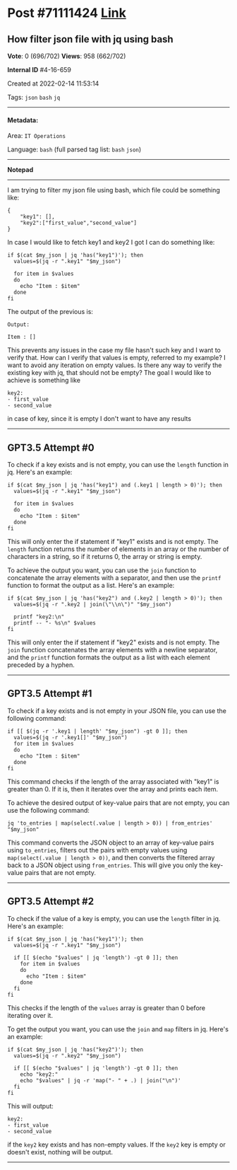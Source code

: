 
# Post \#71111424 [Link](https://stackoverflow.com/questions/71111424/)

## How filter json file with jq using bash

**Vote**: 0 (696/702) **Views**: 958 (662/702) 

**Internal ID** \#4-16-659

Created at 2022-02-14 11:53:14

Tags: `json` `bash` `jq`

----------

#### Metadata:

Area: `IT Operations`

Language: `bash` (full parsed tag list: `bash` `json`)

----------

**Notepad**


----------

I am trying to filter my json file using bash, which file could be something like:
```
{
    "key1": [],
    "key2":["first_value","second_value"]
}
```

In case I would like to fetch key1 and key2 I got I can do something like:
```
if $(cat $my_json | jq 'has("key1")'); then
  values=$(jq -r ".key1" "$my_json")

  for item in $values
  do
    echo "Item : $item"
  done
fi
```

The output of the previous is:
```
Output:

Item : []
```

This prevents any issues in the case my file hasn't such key and I want to verify that.
How can I verify that values is empty, referred to my example?
I want to avoid any iteration on empty values.
Is there any way to verify the existing key with jq, that should not be empty?
The goal I would like to achieve is something like 
```
key2:
- first_value
- second_value
```

in case of key, since it is empty I don't want to have any results


----------
        
## GPT3.5 Attempt \#0

To check if a key exists and is not empty, you can use the `length` function in jq. Here's an example:

```
if $(cat $my_json | jq 'has("key1") and (.key1 | length > 0)'); then
  values=$(jq -r ".key1" "$my_json")

  for item in $values
  do
    echo "Item : $item"
  done
fi
```

This will only enter the if statement if "key1" exists and is not empty. The `length` function returns the number of elements in an array or the number of characters in a string, so if it returns 0, the array or string is empty.

To achieve the output you want, you can use the `join` function to concatenate the array elements with a separator, and then use the `printf` function to format the output as a list. Here's an example:

```
if $(cat $my_json | jq 'has("key2") and (.key2 | length > 0)'); then
  values=$(jq -r ".key2 | join(\"\\n\")" "$my_json")

  printf "key2:\n"
  printf -- "- %s\n" $values
fi
```

This will only enter the if statement if "key2" exists and is not empty. The `join` function concatenates the array elements with a newline separator, and the `printf` function formats the output as a list with each element preceded by a hyphen.

--------

## GPT3.5 Attempt \#1

To check if a key exists and is not empty in your JSON file, you can use the following command:
```
if [[ $(jq -r '.key1 | length' "$my_json") -gt 0 ]]; then
  values=$(jq -r '.key1[]' "$my_json")
  for item in $values
  do
    echo "Item : $item"
  done
fi
```
This command checks if the length of the array associated with "key1" is greater than 0. If it is, then it iterates over the array and prints each item.

To achieve the desired output of key-value pairs that are not empty, you can use the following command:
```
jq 'to_entries | map(select(.value | length > 0)) | from_entries' "$my_json"
```
This command converts the JSON object to an array of key-value pairs using `to_entries`, filters out the pairs with empty values using `map(select(.value | length > 0))`, and then converts the filtered array back to a JSON object using `from_entries`. This will give you only the key-value pairs that are not empty.

--------

## GPT3.5 Attempt \#2

To check if the value of a key is empty, you can use the `length` filter in jq. Here's an example:

```
if $(cat $my_json | jq 'has("key1")'); then
  values=$(jq -r ".key1" "$my_json")

  if [[ $(echo "$values" | jq 'length') -gt 0 ]]; then
    for item in $values
    do
      echo "Item : $item"
    done
  fi
fi
```

This checks if the length of the `values` array is greater than 0 before iterating over it.

To get the output you want, you can use the `join` and `map` filters in jq. Here's an example:

```
if $(cat $my_json | jq 'has("key2")'); then
  values=$(jq -r ".key2" "$my_json")

  if [[ $(echo "$values" | jq 'length') -gt 0 ]]; then
    echo "key2:"
    echo "$values" | jq -r 'map("- " + .) | join("\n")'
  fi
fi
```

This will output:

```
key2:
- first_value
- second_value
```

if the `key2` key exists and has non-empty values. If the `key2` key is empty or doesn't exist, nothing will be output.

--------
